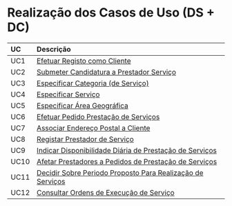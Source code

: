 # Realização dos Casos de Uso (DS + DC)


| UC    | Descrição                                                                                                |
| :---- | :------------------------------------------------------------------------                                |
| UC1   | [Efetuar Registo como Cliente](Design/UC1_EfetuarRegistoCliente.md)                                      |
| UC2   | [Submeter Candidatura a Prestador Serviço](Design/UC2_SubmeterCandidaturaPrestadorServico.md)            |
| UC3   | [Especificar Categoria (de Serviço)](Design/UC3_EspecificarCategoria.md)                                 |
| UC4   | [Especificar Serviço](Design/UC4_EspecificarServico.md)                                                  |
| UC5   | [Especificar Área Geográfica](Design/UC5_EspecificarAreaGeografica.md)                                   |
| UC6   | [Efetuar Pedido Prestação de Serviços](Design/UC6_EfetuarPedidoPrestacaoServicos.md)                     |
| UC7   | [Associar Endereço Postal a Cliente](Design/UC7_AssociarEnderecoPostal.md)                               |
| UC8   | [Registar Prestador de Serviço](Design/UC8_RegistarPrestadorServiço.md)                                  |
| UC9   | [Indicar Disponibilidade Diária de Prestação de Serviços](Design/UC9_IndicarDisponibilidadeDiaria.md)    |
| UC10  | [Afetar Prestadores a Pedidos de Prestação de Serviços](Design/UC10_AfetarPrestadoresAPedidos.md)        |
| UC11  | [Decidir Sobre Periodo Proposto Para Realização de Serviços](Design/UC11_DecidirSobrePeriodoProposto.md) |
| UC12  | [Consultar Ordens de Execução de Serviço](Design/UC12_ConsultarOrdensDeExecucaoServico.md)               |
